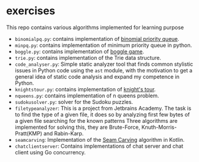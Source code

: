 # exercises

This repo contains various algorithms implemented for learning purpose

* ```binomialpq.py```: contains implementation of [binomial priority queue](https://web.stanford.edu/class/cs106x/res/handouts/25-Assignment-5-PQueue.pdf).
* ```minpq.py```: contains implementation of minimum priority queue in python.
* ```boggle.py```: contains implementation of [boggle game](https://en.wikipedia.org/wiki/Boggle).
* ```trie.py```: contains implementation of the Trie data structure.
* ```code_analyser.py```: Simple static analyzer tool that finds common stylistic issues in Python code using the ```ast``` module, with the motivation to get a general idea of static code analysis and expand my competence in Python.
* ```knightstour.py```: contains implementation of [knight's tour](https://en.wikipedia.org/wiki/Knight's_tour).
* ```nqueens.py```: contains implementation of n queens problem.
* ```sudokusolver.py```: solver for the Sudoku puzzles.
* ```filetypeanalyzer```: This is a project from Jetbrains Academy. The task is to find the type of a given file, it does so by analyzing first few bytes of a given file searching for the known patterns Three algorithms are implemented for solving this, they are Brute-Force, Knuth-Morris-Pratt(KMP) and Rabin-Karp.
* ```seamcarving```: Implementation of the [Seam Carving](https://andrewdcampbell.github.io/seam-carving) algorithm in Kotlin.
* ```chatclientserver```: Contains implementations of chat server and chat client using Go concurrency.
